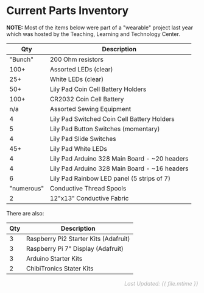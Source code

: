 <!--
Title: Current Maker Space Inventory
Summary: Provides a brief inventory list of items to be used with the Makers Space.
Author: G. L. Clark, II
Date: February 29,, 2016 23:13
Filename: current-inventory.md
-->

# Current Parts Inventory

**NOTE:** Most of the items below were part of a "wearable" project last year which was hosted by the Teaching, Learning and Technology Center.

| Qty | Description |
 | --------------- | ------------------------------------------------ |
 | "Bunch" | 200 Ohm resistors |
 | 100+ | Assorted LEDs (clear) |
 | 25+ | White LEDs (clear) |
 | 50+ | Lily Pad Coin Cell Battery Holders |
 | 100+ | CR2032 Coin Cell Battery |
 | n/a | Assorted Sewing Equipment |
 | 4 | Lily Pad Switched Coin Cell Battery Holders |
 | 5 | Lily Pad Button Switches (momentary) |
 | 4 | Lily Pad Slide Switches |
 | 45+ | Lily Pad White LEDs |
 | 4 | Lily Pad Arduino 328 Main Board - ~20 headers |
 | 4 | Lily Pad Arduino 328 Main Board - ~16 headers |
 | 6 | Lily Pad Rainbow LED panel (5 strips of 7) |
 | "numerous" | Conductive Thread Spools |
 | 2 | 12"x13" Conductive Fabric |

There are also:

| Qty | Description |
 | --------------- | ------------------------------------------------ |
 | 3 | Raspberry Pi2 Starter Kits (Adafruit) |
 | 3 | Raspberry Pi 7" Display (Adafruit) |
 | 3 | Arduino Starter Kits |
 | 2 | ChibiTronics Stater Kits |

<p style="text-align: right; font-style: italic; color: rgba(105, 105, 105, .5);">Last Updated: {{ file.mtime }}</p>
